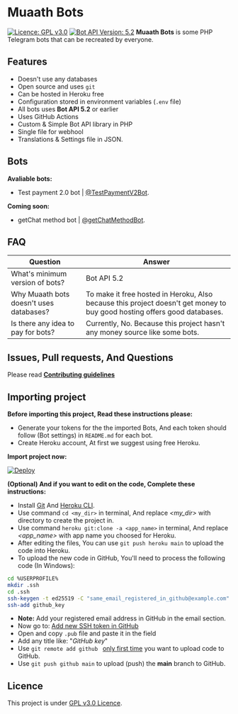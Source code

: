 # Muaath Bots
[![Licence: GPL v3.0](https://img.shields.io/badge/Licence-GPL%20v3.0-dodgerblue)](LICENCE)
[![Bot API Version: 5.2](https://img.shields.io/badge/Bot%20API%20Version-5.2-dodgerblue)](https://core.telegram.org/bots/api#april-26-2021)
**Muaath Bots** is some PHP Telegram bots that can be recreated by everyone.

## Features
- Doesn't use any databases
- Open source and uses `git`
- Can be hosted in Heroku free
- Configuration stored in environment variables (`.env` file)
- All bots uses **Bot API 5.2** or earlier
- Uses GitHub Actions
- Custom & Simple Bot API library in PHP
- Single file for webhool
- Translations & Settings file in JSON.

## Bots
**Avaliable bots:**  
- Test payment 2.0 bot | [@TestPaymentV2Bot](https://t.me/TestPaymentV2Bot).

**Coming soon:**
- getChat method bot | [@getChatMethodBot](https://t.me/getChatMethodBot).

## FAQ
| Question                                | Answer                                                                                                                   |
|-----------------------------------------|--------------------------------------------------------------------------------------------------------------------------|
| What's minimum version of bots?         | Bot API 5.2                                                                                                              |
| Why Muaath bots doesn't uses databases? | To make it free hosted in Heroku, Also because this project doesn't get money to buy good hosting offers good databases. |
| Is there any idea to pay for bots?      | Currently, No. Because this project hasn't any money source like some bots.                                              |

## Issues, Pull requests, And Questions
Please read [**Contributing guidelines**](CONTRIBUTING.md)

## Importing project
**Before importing this project, Read these instructions please:**
- Generate your tokens for the the imported Bots, And each token should follow (Bot settings) in `README.md` for each bot.
- Create Heroku account, At first we suggest using free Heroku.

**Import project now:**

[![Deploy](https://www.herokucdn.com/deploy/button.svg)](https://heroku.com/deploy?template=https://github.com/Muaath5/MuaathBots)

**(Optional) And if you want to edit on the code, Complete these instructions:**
- Install [Git](https://git-scm.com/book/en/v2/Getting-Started-Installing-Git) And [Heroku CLI](https://devcenter.heroku.com/articles/heroku-cli).
- Use command `cd <my_dir>` in terminal, And replace _<my_dir>_ with directory to create the project in.
- Use command `heroku git:clone -a <app_name>` in terminal, And replace _<app_name>_ with app name you choosed for Heroku.
- After editing the files, You can use `git push heroku main` to upload the code into Heroku.
- To upload the new code in GitHub, You'll need to process the following code (In Windows):
```sh
cd %USERPROFILE%
mkdir .ssh
cd .ssh
ssh-keygen -t ed25519 -C "same_email_registered_in_github@example.com" -f github_key
ssh-add github_key
```
- **Note:** Add your registered email address in GitHub in the email section.
- Now go to: [Add new SSH token in GitHub](https://github.com/settings/ssh/new)
- Open and copy `.pub` file and paste it in the field
- Add any title like: "*GitHub key*"
- Use `git remote add github ` <u>only first time</u> you want to upload code to GitHub.
- Use `git push github main` to upload (push) the **main** branch to GitHub.


## Licence
This project is under [GPL v3.0 Licence](LICENCE).